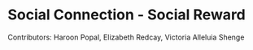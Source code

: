 # Social Connection - Social Reward
Contributors: Haroon Popal, Elizabeth Redcay, Victoria Alleluia Shenge



